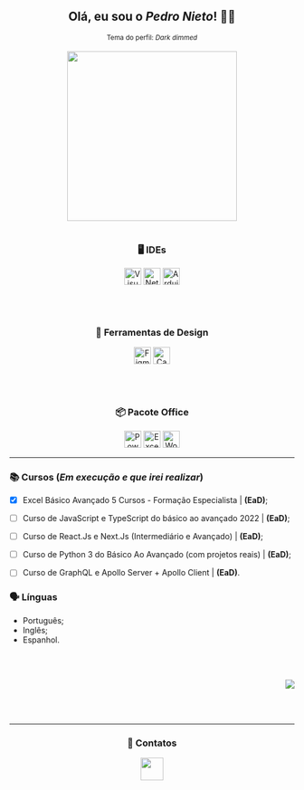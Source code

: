 <div align="center">
<h2> Olá, eu sou o <i>Pedro Nieto</i>! 👋🏼 </h2>
<sup> Tema do perfil: <i>Dark dimmed</i> </sup>
</div>

<br>

<div linguagens align="center">
<a href="https://github.com/Pedroo-Nietoo"/>
<img height="300em" src="https://github-readme-stats.vercel.app/api/top-langs/?username=Pedroo-Nietoo&theme=dracula&title_color=FFFFFF&text__color=FFFFFF&custom_title=Minhas linguagens de programação&bg_color=DEG,22272E,00456A,3172C8,22272E&border_color=22272E&border_radius=10%&locale=pt-br&layout=compact&langs_count=8"/></a>
</div> 

<br>

<div habilidades align="center">

<h3> 🖥 IDEs </h3>
  <a href="https://code.visualstudio.com/">
  <img height="30em" alt="Visual Studio Code" src="https://img.shields.io/badge/Visual%20Studio%20Code-22272E.svg?style=for-the-badge&logo=visual-studio-code&logoColor=0078D7"></a>
  
  <a href="https://netbeans.apache.org/">
  <img height="30em" alt="NetBeans" src="https://img.shields.io/badge/NetBeans-22272E?style=for-the-badge&logo=apache%20netbeans%20IDE&logoColor=1B6AC6"></a>
  
  <a href="https://www.arduino.cc/">
  <img height="30em" alt="Arduino" src="https://img.shields.io/badge/Arduino-22272E?style=for-the-badge&logo=arduino&logoColor=00979D"></a>
 
  <br> <br>
  
<h3> 🌺 Ferramentas de Design </h3>
  <a href="https://www.figma.com/">
  <img height="30em" alt="Figma" src="https://img.shields.io/badge/figma-22272E.svg?style=for-the-badge&logo=figma&logoColor=23F24E1E"></a>
  
  <a href="https://www.canva.com/">
  <img height="30em" alt="Canva" src="https://img.shields.io/badge/Canva-22272E.svg?style=for-the-badge&logo=Canva&logoColor=2300C4CC"></a>
  
  <br> <br>
  
<h3> 📦 Pacote Office </h3>
  <a href="https://www.office.com/">
  <img height="30em" alt="PowerPoint" src="https://img.shields.io/badge/PowerPoint-22272E?style=for-the-badge&logo=microsoft-powerpoint&logoColor=B7472A"/></a>
  
  <a href="https://www.office.com/">
  <img height="30em" alt="Excel" src="https://img.shields.io/badge/Excel-22272E?style=for-the-badge&logo=microsoft-excel&logoColor=217346"/></a>
  
  <a href="https://www.office.com/">
  <img height="30em" alt="Word" src="https://img.shields.io/badge/Word-22272E?style=for-the-badge&logo=microsoft-word&logoColor=2B579A"/></a>
</div> 



<hr>



### 📚 Cursos (_Em execução e que irei realizar_)
  - [X] Excel Básico Avançado 5 Cursos - Formação Especialista | **(EaD)**;
  - [ ] Curso de JavaScript e TypeScript do básico ao avançado 2022 | **(EaD)**;
  - [ ] Curso de React.Js e Next.Js (Intermediário e Avançado) | **(EaD)**;
  - [ ] Curso de Python 3 do Básico Ao Avançado (com projetos reais) | **(EaD)**;
  - [ ] Curso de GraphQL e Apollo Server + Apollo Client | **(EaD)**.
  

### 🗣 Línguas
  - Português;
  - Inglês;
  - Espanhol.

<br> <br>

<div repositórios align="right">

<a href="https://github.com/Pedroo-Nietoo/Portfolio-SENAI">
<img src="https://github-readme-stats.vercel.app/api/pin/?username=Pedroo-Nietoo&repo=Portfolio-SENAI&theme=dracula&title_color=FFFFFF&text__color=FFFFFF&bg_color=DEG,00456A,303D52,22272E&border_color=22272E&border_radius=10%">
</a> 
</div>

<br> <br> <hr>

<div contatos align="center">  
<h3> 📧 Contatos </h3>
  <a href="https://linktr.ee/pedroonietoo">
  <img height="40em" src="https://img.shields.io/badge/linktree-22272E?style=for-the-badge&logo=linktree&logoColor=1DE9B6"/></a>
</div>
